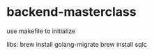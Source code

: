 # backend-masterclass

use makefile to initialize

libs:
brew install golang-migrate
brew install sqlc